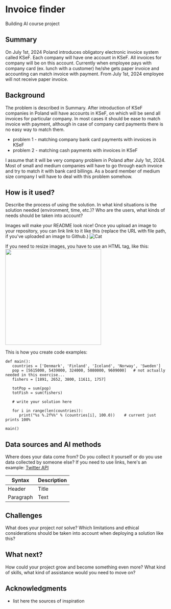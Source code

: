 # Invoice finder

Building AI course project

## Summary

On July 1st, 2024 Poland introduces obligatory electronic invoice system called KSeF. Each company will have one account in KSeF. All invoices for company will be on this account. 
Currently when employee pays with company card (ex. lunch with a customer) he/she gets paper invoice and accounting can match invoice with payment. From July 1st, 2024 employee
will not receive paper invoice.

## Background

The problem is described in Summary. After introduction of KSeF companies in Poland will have accounts in KSeF, on which will be send all invoices for particular company.
In most cases it should be ease to match invoice with payment, although in case of company card payments there is no easy way to match them.

* problem 1 - matching company bank card payments with invoices in KSeF
* problem 2 - matching cash payments with invoices in KSeF

I assume that it will be very company problem in Poland after July 1st, 2024. Most of small and medium companies will have to go through each invoice and try to match it with bank card billings. As a board member of medium size company I will have to deal with this problem somehow.

## How is it used?

Describe the process of using the solution. In what kind situations is the solution needed (environment, time, etc.)? Who are the users, what kinds of needs should be taken into account?

Images will make your README look nice!
Once you upload an image to your repository, you can link link to it like this (replace the URL with file path, if you've uploaded an image to Github.)
![Cat](https://upload.wikimedia.org/wikipedia/commons/5/5e/Sleeping_cat_on_her_back.jpg)

If you need to resize images, you have to use an HTML tag, like this:
<img src="https://upload.wikimedia.org/wikipedia/commons/5/5e/Sleeping_cat_on_her_back.jpg" width="300">

This is how you create code examples:
```
def main():
   countries = ['Denmark', 'Finland', 'Iceland', 'Norway', 'Sweden']
   pop = [5615000, 5439000, 324000, 5080000, 9609000]   # not actually needed in this exercise...
   fishers = [1891, 2652, 3800, 11611, 1757]

   totPop = sum(pop)
   totFish = sum(fishers)

   # write your solution here

   for i in range(len(countries)):
      print("%s %.2f%%" % (countries[i], 100.0))    # current just prints 100%

main()
```


## Data sources and AI methods
Where does your data come from? Do you collect it yourself or do you use data collected by someone else?
If you need to use links, here's an example:
[Twitter API](https://developer.twitter.com/en/docs)

| Syntax      | Description |
| ----------- | ----------- |
| Header      | Title       |
| Paragraph   | Text        |

## Challenges

What does your project _not_ solve? Which limitations and ethical considerations should be taken into account when deploying a solution like this?

## What next?

How could your project grow and become something even more? What kind of skills, what kind of assistance would you  need to move on? 


## Acknowledgments

* list here the sources of inspiration 

